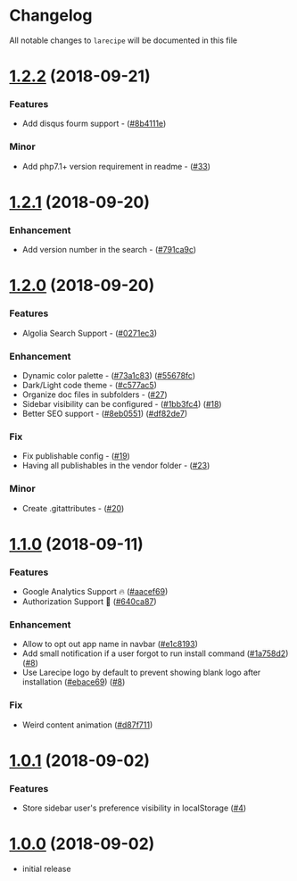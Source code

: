 # Changelog

All notable changes to `larecipe` will be documented in this file


<a name="1.2.2"></a>
# [1.2.2](https://github.com/saleem-hadad/larecipe/releases/tag/v1.2.2) (2018-09-21)

### Features

- Add disqus fourm support - ([#8b4111e](https://github.com/saleem-hadad/larecipe/commit/8b4111e56638be601d118a63f67089688098e434))

### Minor

- Add php7.1+ version requirement in readme - ([#33](https://github.com/saleem-hadad/larecipe/pull/33))


<a name="1.2.1"></a>
# [1.2.1](https://github.com/saleem-hadad/larecipe/releases/tag/v1.2.1) (2018-09-20)

### Enhancement

- Add version number in the search - ([#791ca9c](https://github.com/saleem-hadad/larecipe/commit/791ca9c326bf3441d01d4e39acee99cad2898a23))

<a name="1.2.0"></a>
# [1.2.0](https://github.com/saleem-hadad/larecipe/releases/tag/v1.2.0) (2018-09-20)

### Features

- Algolia Search Support - ([#0271ec3](https://github.com/saleem-hadad/larecipe/commit/0271ec3a1cfeb8975cbec34e2cf7aba970b56d71))

### Enhancement

- Dynamic color palette - ([#73a1c83](https://github.com/saleem-hadad/larecipe/commit/73a1c838f025986010ef28d4ece3dceaae0f4fbd)) ([#55678fc](https://github.com/saleem-hadad/larecipe/commit/55678fc54e3e721b897d536845d4c2a12119aaf4))
- Dark/Light code theme - ([#c577ac5](https://github.com/saleem-hadad/larecipe/commit/c577ac509906736800d58db3d3ed738dc138b0cb))
- Organize doc files in subfolders - ([#27](https://github.com/saleem-hadad/larecipe/pull/27))
- Sidebar visibility can be configured - ([#1bb3fc4](https://github.com/saleem-hadad/larecipe/commit/1bb3fc4b8f9dd6e75fd8cff21a3a9b8f41974784)) ([#18](https://github.com/saleem-hadad/larecipe/issues/18))
- Better SEO support - ([#8eb0551](https://github.com/saleem-hadad/larecipe/commit/8eb055167c4d701ac970ce3265d829f80b240db3)) ([#df82de7](https://github.com/saleem-hadad/larecipe/commit/df82de7dd86e1f1178178c48100510adf13c3877))


### Fix

- Fix publishable config - ([#19](https://github.com/saleem-hadad/larecipe/pull/19))
- Having all publishables in the vendor folder - ([#23](https://github.com/saleem-hadad/larecipe/pull/23))


### Minor

- Create .gitattributes - ([#20](https://github.com/saleem-hadad/larecipe/pull/20))


<a name="1.1.0"></a>
# [1.1.0](https://github.com/saleem-hadad/larecipe/releases/tag/v1.1.0) (2018-09-11)

### Features

- Google Analytics Support 🔥 ([#aacef69](https://github.com/saleem-hadad/larecipe/commit/aacef69cceb55fdbfbec4e00ec2c6c4bf1216fe9))
- Authorization Support 🤚 ([#640ca87](https://github.com/saleem-hadad/larecipe/commit/640ca8791c6dab5c96b0db43da6fffc644dec9e5))

### Enhancement

- Allow to opt out app name in navbar ([#e1c8193](https://github.com/saleem-hadad/larecipe/commit/e1c8193a5887b30adaadec5ee8bc6db45c5b5e78))
- Add small notification if a user forgot to run install command ([#1a758d2](https://github.com/saleem-hadad/larecipe/commit/1a758d27dceb3cec2ce589ef3f0c8ecf9fce843e)) ([#8](https://github.com/saleem-hadad/larecipe/issues/8))
- Use Larecipe logo by default to prevent showing blank logo after installation ([#ebace69](https://github.com/saleem-hadad/larecipe/commit/ebace697017ec9a4d863d465b9e9ca2b677d686b)) ([#8](https://github.com/saleem-hadad/larecipe/issues/8))

### Fix

- Weird content animation ([#d87f711](https://github.com/saleem-hadad/larecipe/commit/d87f71102d5b897e50fad856c6a8f5d6b3b558f7))


<a name="1.0.0"></a>
# [1.0.1](https://github.com/saleem-hadad/larecipe/releases/tag/v1.0.1) (2018-09-02)

### Features

- Store sidebar user's preference visibility in localStorage ([#4](https://github.com/saleem-hadad/larecipe/issues/4))


<a name="1.0.0"></a>
# [1.0.0](https://github.com/saleem-hadad/larecipe/releases/tag/v1.0.0) (2018-09-02)

- initial release
